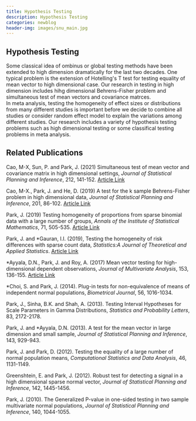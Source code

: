 ```yaml
---
title: Hypothesis Testing
description: Hypothesis Testing
categories: newblog
header-img: images/snu_main.jpg
---
```


## Hypothesis Testing

Some classical idea of ombinus or global testing methods have been extended to high dimension dramatically for the last two decades. One typical problem is the extension of Hotelling's T test for testing equality of mean vector to high dimensional case. Our research in testing in high dimension includes  hihg dimensional Behrens-Fisher problem and simultaneous test of mean  vectors and covariance matrces. <br>
In meta analysis, testing the homogeneity of effect sizes or distributions from many different studies is important before we decide to combine all studies or consider random effect model to explain the variations among different studies.  Our research includes a variety of hypothesis testing problems such as high dimensional testing or some classifical testing problems in meta analysis.


## Related Publications

Cao, M-X, Sun, P. and Park, J.  (2021) Simultaneous test of mean vector and covariance matrix in high dimensional settings, 
 _Journal of Statistical Planning and Inference_,  212,  141-152. [Article Link](https://www.sciencedirect.com/science/article/pii/S0378375820301051) 

Cao, M-X., Park, J. and He, D.  (2019)  A test for the k sample Behrens-Fisher problem in high dimensional data, 
_Journal of Statistical Planning and Inference_, 201, 86-102. [Article Link](https://www.sciencedirect.com/science/article/pii/S0378375818303562?via%3Dihub) 

Park, J.  (2019) Testing homogeneity of proportions from sparse binomial data with a large number of groups, 
_Annals of the Institute of Statistical Mathematics_, 71, 505-535.  [Article Link](https://link.springer.com/article/10.1007/s10463-018-0652-2) 

Park, J. and *Gauran, I.I. (2019), Testing the homogeneity of risk differences with sparse count data, 
_Statistics:A Journal of Theoretical and Applied Statistics_.   [Article Link](https://www.tandfonline.com/doi/full/10.1080/02331888.2019.1675162) 

*Ayyala, D.N., Park, J. and Roy, A. (2017) Mean vector testing for high-dimensional dependent observations, 
_Journal of Multivariate Analysis_, 153, 136-155. [Article Link](https://www.sciencedirect.com/science/article/pii/S0047259X16300999) 

*Choi, S. and Park, J. (2014). Plug-in tests for non-equivalence of means of independent normal populations, _Biometrical Journal_, 56, 1016-1034. 

Park, J., Sinha, B.K. and Shah, A. (2013). Testing Interval Hypotheses for Scale Parameters in Gamma Distributions, _Statistics and Probability Letters_, 83, 2172-2178.

Park, J. and *Ayyala, D.N. (2013). A test for the mean vector in large dimension and small sample, _Journal of Statistical Planning and Inference_, 143, 929-943.

Park, J. and Park, D. (2012). Testing the equality of a large number of normal population means, _Computational Statistics and Data Analysis_, 46, 1131-1149.

Greenshtein, E. and Park, J. (2012). Robust test for detecting a signal in a high dimensional sparse normal vector, _Journal of Statistical Planning and Inference_, 142, 1445-1456.

Park, J. (2010). The Generalized P-value in one-sided testing in two sample multivariate normal populations, _Journal of Statistical Planning and Inference_, 140, 1044-1055.
